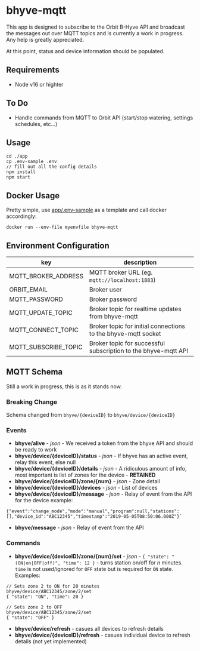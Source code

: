 #  bhyve-mqtt
This app is designed to subscribe to the Orbit B-Hyve API and broadcast the messages out over MQTT topics and is currently a work in progress. Any help is greatly appreciated.

At this point, status and device information should be populated.

## Requirements
- Node v16 or highter

## To Do
- Handle commands from MQTT to Orbit API (start/stop watering, settings schedules, etc...)

## Usage

```
cd ./app
cp .env-sample .env
// fill out all the config details
npm install
npm start
```

## Docker Usage
Pretty simple, use [app/.env-sample](app/.env-sample) as a template and call docker accordingly:

```
docker run --env-file myenvfile bhyve-mqtt
```

## Environment Configuration

| key                  | description                                                                |
|----------------------|----------------------------------------------------------------------------|
| MQTT_BROKER_ADDRESS  | MQTT broker URL (eg. `mqtt://localhost:1883`)                              |
| ORBIT_EMAIL          | Broker user                                                                |
| MQTT_PASSWORD        | Broker password                                                            |
| MQTT_UPDATE_TOPIC    | Broker topic for realtime updates from bhyve-mqtt                          |
| MQTT_CONNECT_TOPIC   | Broker topic for initial connections to the bhyve-mqtt socket              |
| MQTT_SUBSCRIBE_TOPIC | Broker topic for successful subscription to the bhyve-mqtt API             |


## MQTT Schema
Still a work in progress, this is as it stands now.

### Breaking Change
Schema changed from `bhyve/{deviceID}` to `bhyve/device/{deviceID}`

### Events
* **bhyve/alive** - _json_ - We received a token from the bhyve API and should be ready to work
* **bhyve/device/{deviceID}/status** - _json_ - If bhyve has an active event, relay this event, else null
* **bhyve/device/{deviceID}/details** - _json_ - A ridiculous amount of info, most important is list of zones for the device - **RETAINED**
* **bhyve/device/{deviceID}/zone/{num}** - _json_ - Zone detail
* **bhyve/device/{deviceID}/devices** - _json_ - List of devices
* **bhyve/device/{deviceID}/message** - _json_ - Relay of event from the API for the device example:
```
{"event":"change_mode","mode":"manual","program":null,"stations":[],"device_id":"ABC12345","timestamp":"2019-05-05T08:50:06.000Z"}`
```
* **bhyve/message** - _json_ - Relay of event from the API

### Commands
* **bhyve/device/{deviceID}/zone/{num}/set** - _json_ - `{ "state": "(ON|on|OFF|off)", "time": 12 }` - turns station on/off for _n_ minutes. `time` is not used/ignored for `OFF` state but is required for `ON` state. Examples:
```
// Sets zone 2 to ON for 20 minutes
bhyve/device/ABC12345/zone/2/set
{ "state": "ON", "time": 20 }
```
```
// Sets zone 2 to OFF
bhyve/device/ABC12345/zone/2/set
{ "state": "OFF" }
```
* **bhyve/device/refresh** - casues all devices to refresh details
* **bhyve/device/{deviceID}/refresh** - casues individual device to refresh details (not yet implemented)

